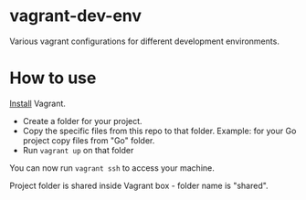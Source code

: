 # vagrant-dev-env

Various vagrant configurations for different development environments.

# How to use

[Install](https://docs.vagrantup.com/v2/installation/) Vagrant.

* Create a folder for your project.
* Copy the specific files from this repo to that folder. Example: for your Go project copy files from "Go" folder.
* Run `vagrant up` on that folder

You can now run `vagrant ssh` to access your machine. 

Project folder is shared inside Vagrant box - folder name is "shared". 

